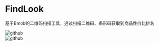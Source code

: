 FindLook
========

基于Bmob的二维码扫描工具，通过扫描二维码、条形码获取到商品性价比排名


![github](https://github.com/Stonekity/FindLook/blob/master/Screenshot1.png)      
![github](https://github.com/Stonekity/FindLook/blob/master/Screenshot2.png)
